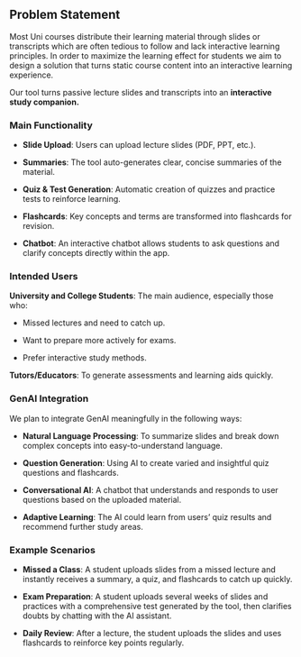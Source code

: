 **Problem Statement**
---------------------

Most Uni courses distribute their learning material through slides or transcripts which are often tedious to follow and lack interactive learning principles. In order to maximize the learning effect for students we aim to design a solution that turns static course content into an interactive learning experience.

Our tool turns passive lecture slides and transcripts into an **interactive study companion.**

### **Main Functionality**

*   **Slide Upload**: Users can upload lecture slides (PDF, PPT, etc.).
    
*   **Summaries**: The tool auto-generates clear, concise summaries of the material.
    
*   **Quiz & Test Generation**: Automatic creation of quizzes and practice tests to reinforce learning.
    
*   **Flashcards**: Key concepts and terms are transformed into flashcards for revision.
    
*   **Chatbot**: An interactive chatbot allows students to ask questions and clarify concepts directly within the app.
    

### **Intended Users**

**University and College Students**: The main audience, especially those who:

*   Missed lectures and need to catch up.
    
*   Want to prepare more actively for exams.
    
*   Prefer interactive study methods.
    

**Tutors/Educators**: To generate assessments and learning aids quickly.

### **GenAI Integration**

We plan to integrate GenAI meaningfully in the following ways:

*   **Natural Language Processing**: To summarize slides and break down complex concepts into easy-to-understand language.
    
*   **Question Generation**: Using AI to create varied and insightful quiz questions and flashcards.
    
*   **Conversational AI**: A chatbot that understands and responds to user questions based on the uploaded material.
    
*   **Adaptive Learning**: The AI could learn from users’ quiz results and recommend further study areas.
    

### **Example Scenarios**

*   **Missed a Class**: A student uploads slides from a missed lecture and instantly receives a summary, a quiz, and flashcards to catch up quickly.
    
*   **Exam Preparation**: A student uploads several weeks of slides and practices with a comprehensive test generated by the tool, then clarifies doubts by chatting with the AI assistant.
    
*   **Daily Review**: After a lecture, the student uploads the slides and uses flashcards to reinforce key points regularly.